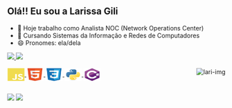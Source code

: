 ## Olá!! Eu sou a Larissa Gili

- 🔭 Hoje trabalho como Analista NOC (Network Operations Center)
- 🌱 Cursando Sistemas da Informação e Redes de Computadores
- 😄 Pronomes: ela/dela

<div>
  <a href="https://github.com/larissagili">
  <img height="180em" src="https://github-readme-stats.vercel.app/api?username=larissagili&show_icons=true&theme=dracula&include_all_comits=true&count_private=true"/>
  <img height="123em" src="https://github-readme-stats.vercel.app/api/top-langs/?username=larissagili&layout=compact&langs_count=16&theme=dracula"/>
</div>

<div style="display: inline_block"><br>
  <img align="center" alt="Lari-Js" height="30" width="40" src="https://raw.githubusercontent.com/devicons/devicon/master/icons/javascript/javascript-plain.svg">
  <img align="center" alt="Lari-HTML" height="30" width="40" src="https://raw.githubusercontent.com/devicons/devicon/master/icons/html5/html5-original.svg">
  <img align="center" alt="Lari-CSS" height="30" width="40" src="https://raw.githubusercontent.com/devicons/devicon/master/icons/css3/css3-original.svg">
  <img align="center" alt="Lari-Python" height="30" width="40" src="https://raw.githubusercontent.com/devicons/devicon/master/icons/python/python-original.svg">
  <img align="center" alt="Lari-Csharp" height="30" width="40" src="https://raw.githubusercontent.com/devicons/devicon/master/icons/csharp/csharp-original.svg">
  <img height="100em" align="right" alt="lari-img" src="https://github.com/larissagili/larissagili/assets/141519478/9f019eec-9ac4-4578-b687-a1090b232842">
</div>

##

<div> 
  <a href = "larissagilisantos@gmail.com"><img src="https://img.shields.io/badge/-Gmail-%23333?style=for-the-badge&logo=gmail&logoColor=white" target="_blank"></a>
  <a href="https://www.linkedin.com/in/larissagili" target="_blank"><img src="https://img.shields.io/badge/-LinkedIn-%230077B5?style=for-the-badge&logo=linkedin&logoColor=white" target="_blank"></a> 
  
</div>
